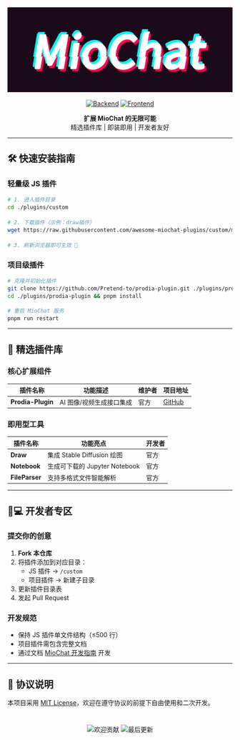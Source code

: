 <div align="center">
  <img src=".github/logo.gif" alt="MioChat Plugins" >
  
[![Backend](https://img.shields.io/badge/MioChat_Backend-2C2D2E?logo=github)](https://github.com/Pretend-to/mio-chat-backend)
[![Frontend](https://img.shields.io/badge/MioChat_Frontend-2C2D2E?logo=github)](https://github.com/Pretend-to/mio-chat-frontend)

**扩展 MioChat 的无限可能**  
精选插件库 | 即装即用 | 开发者友好

</div>

---

## 🛠️ 快速安装指南

### 轻量级 JS 插件
```bash
# 1. 进入插件目录
cd ./plugins/custom

# 2. 下载插件（示例：draw插件）
wget https://raw.githubusercontent.com/awesome-miochat-plugins/custom/main/draw.js

# 3. 刷新浏览器即可生效 🎉
```

### 项目级插件
```bash
# 克隆并初始化插件
git clone https://github.com/Pretend-to/prodia-plugin.git ./plugins/prodia-plugin
cd ./plugins/prodia-plugin && pnpm install

# 重启 MioChat 服务
pnpm run restart
```

---

## 🔌 精选插件库

### 核心扩展组件
| 插件名称       | 功能描述                           | 维护者 | 项目地址 |
|----------------|----------------------------------|--------|----------|
| **Prodia-Plugin** | AI 图像/视频生成接口集成           | 官方   | [GitHub](https://github.com/Pretend-to/prodia-plugin) |

### 即用型工具
| 插件名称       | 功能亮点                          | 开发者 |
|----------------|----------------------------------|--------|
| **Draw**       | 集成 Stable Diffusion 绘图       | 官方   |
| **Notebook**   | 生成可下载的 Jupyter Notebook    | 官方   |
| **FileParser** | 支持多格式文件智能解析            | 官方   |

---

## 👩💻 开发者专区

### 提交你的创意
1. **Fork 本仓库**
2. 将插件添加到对应目录：
   - JS 插件 → `/custom`
   - 项目插件 → 新建子目录
3. 更新插件目录表
4. 发起 Pull Request

### 开发规范
- 保持 JS 插件单文件结构（≤500 行）
- 项目插件需包含完整文档
- 通过文档 [MioChat 开发指南](https://api.miochat.com/docs) 开发

---

## 📜 协议说明
本项目采用 [MIT License](LICENSE)，欢迎在遵守协议的前提下自由使用和二次开发。

<div align="center" style="margin-top: 40px;">
  <img src="https://img.shields.io/badge/PRs-Welcome-brightgreen" alt="欢迎贡献">
  <img src="https://img.shields.io/github/last-commit/Pretend-to/awesome-miochat-plugins" alt="最后更新">
</div>
